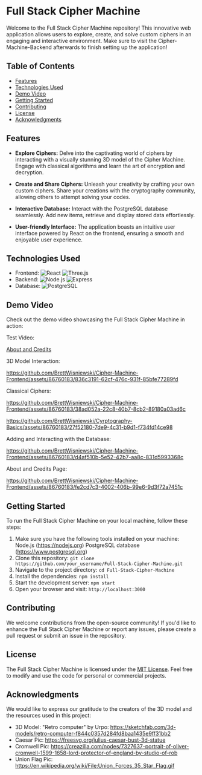 
# Full Stack Cipher Machine

Welcome to the Full Stack Cipher Machine repository! This innovative web application allows users to explore, create, and solve custom ciphers in an engaging and interactive environment. Make sure to visit the Cipher-Machine-Backend afterwards to finish setting up the application!

## Table of Contents

- [Features](#features)
- [Technologies Used](#technologies-used)
- [Demo Video](#demo-video)
- [Getting Started](#getting-started)
- [Contributing](#contributing)
- [License](#license)
- [Acknowledgments](#acknowledgments)

## Features

- **Explore Ciphers:** Delve into the captivating world of ciphers by interacting with a visually stunning 3D model of the Cipher Machine. Engage with classical algorithms and learn the art of encryption and decryption.

- **Create and Share Ciphers:** Unleash your creativity by crafting your own custom ciphers. Share your creations with the cryptography community, allowing others to attempt solving your codes.

- **Interactive Database:** Interact with the PostgreSQL database seamlessly. Add new items, retrieve and display stored data effortlessly.

- **User-friendly Interface:** The application boasts an intuitive user interface powered by React on the frontend, ensuring a smooth and enjoyable user experience.

## Technologies Used

- Frontend: ![React](https://img.shields.io/badge/Frontend-React-blue?logo=react) ![Three.js](https://img.shields.io/badge/-Three.js-orange)
- Backend: ![Node.js](https://img.shields.io/badge/Backend-Node.js-green?logo=node.js) ![Express](https://img.shields.io/badge/-Express-lightgrey)
- Database: ![PostgreSQL](https://img.shields.io/badge/Database-PostgreSQL-blue?logo=postgresql)
## Demo Video

Check out the demo video showcasing the Full Stack Cipher Machine in action:

Test Video:

[About and Credits](https://github.com/BrettWisniewski/Cipher-Machine-Frontend/assets/86760183/ad664b51-0f9a-4f1c-8085-9566c60e074a)






3D Model Interaction: 




https://github.com/BrettWisniewski/Cipher-Machine-Frontend/assets/86760183/836c3191-62cf-476c-931f-85bfe77289fd


Classical Ciphers:



https://github.com/BrettWisniewski/Cipher-Machine-Frontend/assets/86760183/38ad052a-22c8-40b7-8cb2-89180a03ad6c



https://github.com/BrettWisniewski/Cyrptography-Basics/assets/86760183/27f52180-7de9-4c31-b9d1-f734fd14ce98


Adding and Interacting with the Database: 


https://github.com/BrettWisniewski/Cipher-Machine-Frontend/assets/86760183/d4af510b-5e52-42b7-aa8c-831d5993368c

About and Credits Page:



https://github.com/BrettWisniewski/Cipher-Machine-Frontend/assets/86760183/fe2cd7c3-4002-406b-99e6-9d3f72a7451c










## Getting Started

To run the Full Stack Cipher Machine on your local machine, follow these steps:
1. Make sure you have the following tools installed on your machine:
Node.js (https://nodejs.org)
PostgreSQL database (https://www.postgresql.org)
2. Clone this repository: `git clone https://github.com/your_username/Full-Stack-Cipher-Machine.git`
3. Navigate to the project directory: `cd Full-Stack-Cipher-Machine`
4. Install the dependencies: `npm install`
5. Start the development server: `npm start`
6. Open your browser and visit: `http://localhost:3000`

## Contributing

We welcome contributions from the open-source community! If you'd like to enhance the Full Stack Cipher Machine or report any issues, please create a pull request or submit an issue in the repository.

## License

The Full Stack Cipher Machine is licensed under the [MIT License](link_to_license_file). Feel free to modify and use the code for personal or commercial projects.

## Acknowledgments

We would like to express our gratitude to the creators of the 3D model and the resources used in this project:

- 3D Model: "Retro computer" by Urpo: https://sketchfab.com/3d-models/retro-computer-f844c0357d284fd8baa1435e9ff31bb2
- Caesar Pic: https://freesvg.org/julius-caesar-bust-3d-statue
- Cromwell Pic: https://creazilla.com/nodes/7327637-portrait-of-oliver-cromwell-1599-1658-lord-protector-of-england-by-studio-of-rob
- Union Flag Pic: https://en.wikipedia.org/wiki/File:Union_Forces_35_Star_Flag.gif


